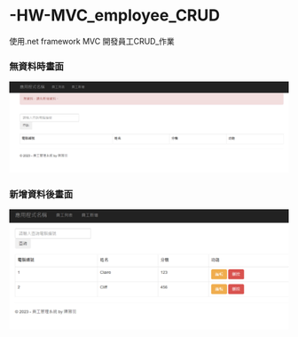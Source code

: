 # -HW-MVC_employee_CRUD
使用.net framework MVC 開發員工CRUD_作業

### 無資料時畫面

<div align="center">
<img width="600" src="https://github.com/Clair1011/-HW-MVC_employee_CRUD/blob/main/mvc%E4%BD%9C%E6%A5%AD%E6%88%AA%E5%9C%96/%E7%84%A1%E8%B3%87%E6%96%99%E6%99%82.png" /> 
</div>

### 新增資料後畫面

<div align="center">
<img width="600" src="https://github.com/Clair1011/-HW-MVC_employee_CRUD/blob/main/mvc%E4%BD%9C%E6%A5%AD%E6%88%AA%E5%9C%96/%E6%9C%89%E8%B3%87%E6%96%99%E6%99%82.png" /> 
</div>
